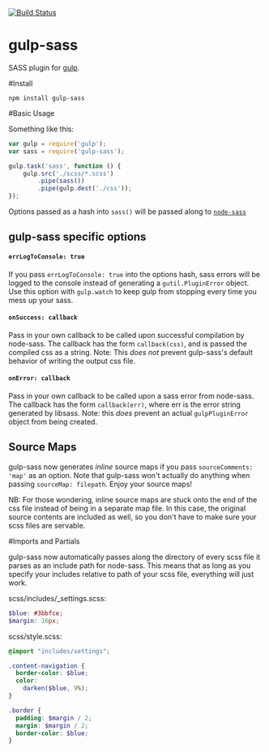[![Build Status](https://travis-ci.org/dlmanning/gulp-sass.png?branch=master)](https://travis-ci.org/dlmanning/gulp-sass)

gulp-sass
=========

SASS plugin for [gulp](https://github.com/wearefractal/gulp).

#Install

```
npm install gulp-sass
```

#Basic Usage

Something like this:

```javascript
var gulp = require('gulp');
var sass = require('gulp-sass');

gulp.task('sass', function () {
	gulp.src('./scss/*.scss')
		.pipe(sass())
		.pipe(gulp.dest('./css'));
});
```

Options passed as a hash into `sass()` will be passed along to [`node-sass`](https://github.com/andrew/node-sass)

## gulp-sass specific options

#### `errLogToConsole: true`

If you pass `errLogToConsole: true` into the options hash, sass errors will be logged to the console instead of generating a `gutil.PluginError` object. Use this option with `gulp.watch` to keep gulp from stopping every time you mess up your sass.

#### `onSuccess: callback`

Pass in your own callback to be called upon successful compilation by node-sass. The callback has the form `callback(css)`, and is passed the compiled css as a string. Note: This *does not* prevent gulp-sass's default behavior of writing the output css file.

#### `onError: callback`

Pass in your own callback to be called upon a sass error from node-sass. The callback has the form `callback(err)`, where err is the error string generated by libsass. Note: this *does* prevent an actual `gulpPluginError` object from being created.

## Source Maps

gulp-sass now generates *inline* source maps if you pass `sourceComments: 'map'` as an option. Note that gulp-sass won't actually do anything when passing `sourceMap: filepath`. Enjoy your source maps!

NB: For those wondering, inline source maps are stuck onto the end of the css file instead of being in a separate map file. In this case, the original source contents are included as well, so you don't have to make sure your scss files are servable.

#Imports and Partials

gulp-sass now automatically passes along the directory of every scss file it parses as an include path for node-sass. This means that as long as you specify your includes relative to path of your scss file, everything will just work.

scss/includes/_settings.scss:

```scss
$blue: #3bbfce;
$margin: 16px;
```

scss/style.scss:

```scss
@import "includes/settings";

.content-navigation {
  border-color: $blue;
  color:
    darken($blue, 9%);
}

.border {
  padding: $margin / 2;
  margin: $margin / 2;
  border-color: $blue;
}
```

